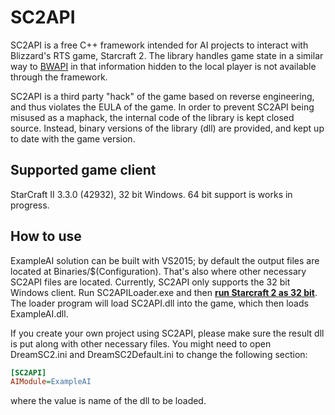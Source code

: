 # SC2API

SC2API is a free C++ framework intended for AI projects to interact with Blizzard's RTS game, Starcraft 2. The library handles game state in a similar way to [BWAPI](https://github.com/bwapi/bwapi) in that information hidden to the local player is not available through the framework.

SC2API is a third party "hack" of the game based on reverse engineering, and thus violates the EULA of the game. In order to prevent SC2API being misused as a maphack, the internal code of the library is kept closed source. Instead, binary versions of the library (dll) are provided, and kept up to date with the game version.

## Supported game client
StarCraft II 3.3.0 (42932), 32 bit Windows. 64 bit support is works in progress.

## How to use

ExampleAI solution can be built with VS2015; by default the output files are located at Binaries/$(Configuration). That's also where other necessary SC2API files are located. Currently, SC2API only supports the 32 bit Windows client. Run SC2APILoader.exe and then [**run Starcraft 2 as 32 bit**](https://eu.battle.net/support/en/article/6680). The loader program will load SC2API.dll into the game, which then loads ExampleAI.dll.

If you create your own project using SC2API, please make sure the result dll is put along with other necessary files. You might need to open DreamSC2.ini and DreamSC2Default.ini to change the following section:

```ini
[SC2API]
AIModule=ExampleAI
```

where the value is name of the dll to be loaded.
